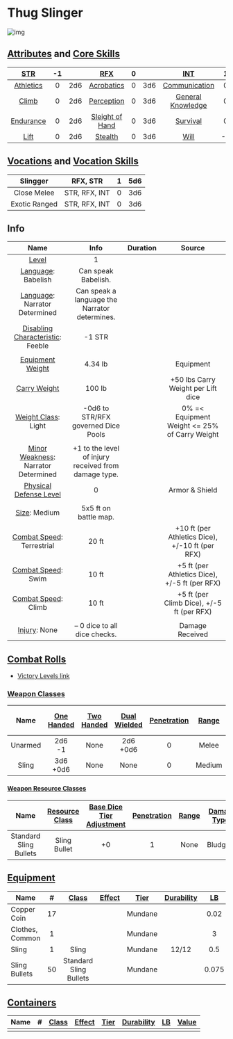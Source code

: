 # Thug Slinger

![img]()

## [Attributes](./../../../../../CoreRules/GeneralRules/Attributes.md) and [Core Skills](./../../../../../CoreRules/GeneralRules/CoreSkills.md)

|  [STR](./../../../../../CoreRules/GeneralRules/Attributes.md#strength-str)   |  -1   |       |         [RFX](./../../../../../CoreRules/GeneralRules/Attributes.md#reflex-rfx)          |   0   |       |        [INT](./../../../../../CoreRules/GeneralRules/Attributes.md#intelligence-int)         |   1   |       |
| :--------------------------------------------------------------------------: | :---: | :---: | :--------------------------------------------------------------------------------------: | :---: | :---: | :------------------------------------------------------------------------------------------: | :---: | :---: |
| [Athletics](./../../../../../CoreRules/GeneralRules/CoreSkills.md#athletics) |   0   |  2d6  |      [Acrobatics](./../../../../../CoreRules/GeneralRules/CoreSkills.md#dexterity)      |   0   |  3d6  |     [Communication](./../../../../../CoreRules/GeneralRules/CoreSkills.md#communication)     |   0   |  4d6  |
|     [Climb](./../../../../../CoreRules/GeneralRules/CoreSkills.md#climb)     |   0   |  2d6  |      [Perception](./../../../../../CoreRules/GeneralRules/CoreSkills.md#perception)      |   0   |  3d6  | [General Knowledge](./../../../../../CoreRules/GeneralRules/CoreSkills.md#general-knowledge) |   0   |  4d6  |
| [Endurance](./../../../../../CoreRules/GeneralRules/CoreSkills.md#endurance) |   0   |  2d6  | [Sleight of Hand](./../../../../../CoreRules/GeneralRules/CoreSkills.md#sleight-of-hand) |   0   |  3d6  |          [Survival](./../../../../../CoreRules/GeneralRules/CoreSkills.md#survival)          |   0   |  4d6  |
|      [Lift](./../../../../../CoreRules/GeneralRules/CoreSkills.md#lift)      |   0   |  2d6  |         [Stealth](./../../../../../CoreRules/GeneralRules/CoreSkills.md#stealth)         |   0   |  3d6  |              [Will](./../../../../../CoreRules/GeneralRules/CoreSkills.md#will)              |  -1   |  3d6  |

## [Vocations](./../../../../../CoreRules/GeneralRules/Vocations.md) and [Vocation Skills](./../../../../../CoreRules/GeneralRules/Vocations.md#vocation-skills)

| Slingger |   RFX, STR    |   1   |  5d6  |
| :------: | :-----------: | :---: | :---: |
| Close Melee  | STR, RFX, INT |   0   |  3d6  |
|  Exotic Ranged  | STR, RFX, INT |   0   |  3d6  |

## Info

|                                                       Name                                                        |                         Info                         | Duration |                     Source                      |
| :---------------------------------------------------------------------------------------------------------------: | :--------------------------------------------------: | :------: | :---------------------------------------------: |
|                     [Level](./../../../../../CoreRules/CharacterCreationRules/TiersOfPlay.md)                     |                          1                           |          |                                                 |
|                              [Language](./../../../Languages/Languages.md): Babelish                              |                 Can speak Babelish.                  |          |                                                 |
|                        [Language](./../../../Languages/Languages.md): Narrator Determined                         |    Can speak a language the Narrator determines.     |          |                                                 |
| [Disabling Characteristic](./../../../../../CoreRules/CharacterCreationRules/DisablingCharacteristics.md): Feeble |                        -1 STR                        |          |                                                 |
|                                                                                                                   |                                                      |          |                                                 |
|               [Equipment Weight](./../../../../../CoreRules/AdvancedRules/CarryWeight.md#equipment)               |                       4.34 lb                        |          |                    Equipment                    |
|               [Carry Weight](./../../../../../CoreRules/AdvancedRules/CarryWeight.md#carry-weight)                |                        100 lb                        |          |       +50 lbs Carry Weight per Lift dice        |
|           [Weight Class](./../../../../../CoreRules/AdvancedRules/CarryWeight.md#weight-classes): Light           |         -0d6 to STR/RFX governed Dice Pools          |          |  0% =< Equipment Weight <= 25% of Carry Weight  |
|                                                                                                                   |                                                      |          |                                                 |
|      [Minor Weakness](./../../../../../CoreRules/CombatRules/WeaknessAndResistance.md): Narrator Determined       | +1 to the level of injury received from damage type. |          |                                                 |
|    [Physical Defense Level](./../../../../../CoreRules/CombatRules/DefenseAndPenetration.md#physical-defense)     |                          0                           |          |                 Armor & Shield                  |
|                                                                                                                   |                                                      |          |                                                 |
|                     [Size](./../../../../../CoreRules/CombatRules/BattleMap.md#size): Medium                      |                5x5 ft on battle map.                 |          |                                                 |
|         [Combat Speed](./../../../../../CoreRules/CombatRules/CombatSpeed.md#combat-speeds): Terrestrial          |                        20 ft                         |          | +10 ft (per Athletics Dice), +/-10 ft (per RFX) |
|             [Combat Speed](./../../../../../CoreRules/CombatRules/CombatSpeed.md#combat-speeds): Swim             |                        10 ft                         |          |  +5 ft (per Athletics Dice), +/-5 ft (per RFX)  |
|            [Combat Speed](./../../../../../CoreRules/CombatRules/CombatSpeed.md#combat-speeds): Climb             |                        10 ft                         |          |    +5 ft (per Climb Dice), +/-5 ft (per RFX)    |
|                                                                                                                   |                                                      |          |                                                 |
|                         [Injury](./../../../../../CoreRules/CombatRules/Injury.md): None                          |             – 0 dice to all dice checks.             |          |                 Damage Received                 |

## [Combat Rolls](./../../../../../CoreRules/CombatRules/CombatRolls.md)

- [Victory Levels link](./../../../../../CoreRules/CombatRules/VictoryLevels.md)

### [Weapon Classes](./../../../../../CoreRules/CombatRules/WeaponClasses.md)

|  Name   | [One<br />Handed](./../../../../../CoreRules/CombatRules/WeaponClasses.md#one-handed) | [Two<br />Handed](./../../../../../CoreRules/CombatRules/WeaponClasses.md#two-handed) | [Dual<br />Wielded](./../../../../../CoreRules/CombatRules/WeaponClasses.md#dual-wielded) | [Penetration](./../../../../../CoreRules/CombatRules/DefenseAndPenetration.md#penetration) | [Range](./../../../../../CoreRules/CombatRules/Range.md) | [Damage<br />Types](./../../../../../CoreRules/CombatRules/DamageTypes.md) | [Engageable<br />Opponents](./../../../../../CoreRules/CombatRules/EngageableOpponents.md) | [Area Of<br />Effect](./../../../../../CoreRules/CombatRules/AreaOfEffect.md) | [Weapon<br />Resource](./../../../../../CoreRules/CombatRules/WeaponClasses.md#weapon-resources) |
| :-----: | :-----------------------------------------------------------------------------------: | :-----------------------------------------------------------------------------------: | :---------------------------------------------------------------------------------------: | :----------------------------------------------------------------------------------------: | :------------------------------------------------------: | :------------------------------------------------------------------------: | :----------------------------------------------------------------------------------------: | :---------------------------------------------------------------------------: | :----------------------------------------------------------------------------------------------: |
| Unarmed |                                      2d6<br />-1                                      |                                         None                                          |                                       2d6<br />+0d6                                       |                                             0                                              |                          Melee                           |                                  Bludgeon                                  |                                           Rapid                                            |                                     None                                      |                                               None                                               |
|  Sling  |                                     3d6<br />+0d6                                     |                                     None                                     |                                           None                                            |                                             0                                              |                          Medium                          |                                                                            |                                          Standard                                          |                                     None                                      |                                           Sling Bullet                                           |

#### [Weapon Resource Classes](./../../../../../CoreRules/CombatRules/WeaponResourceClasses.md)

|          Name          | [Resource Class](./../../../../../CoreRules/CombatRules/WeaponResourceClasses.md#resource-class) | [Base Dice Tier Adjustment](./../../../../../CoreRules/CombatRules/WeaponResourceClasses.md#resource-dice) | [Penetration](./../../../../../CoreRules/CombatRules/WeaponResourceClasses.md#penetration) | [Range](./../../../../../CoreRules/CombatRules/WeaponResourceClasses.md#range) | [Damage<br />Types](./../../../../../CoreRules/CombatRules/WeaponResourceClasses.md#damage-types) | [Area Of<br />Effect](./../../../../../CoreRules/CombatRules/WeaponResourceClasses.md#area-of-effect) |
| :--------------------: | :----------------------------------------------------------------------------------------------: | :--------------------------------------------------------------------------------------------: | :----------------------------------------------------------------------------------------: | :----------------------------------------------------------------------------: | :-----------------------------------------------------------------------------------------------: | :---------------------------------------------------------------------------------------------------: |
| Standard Sling Bullets |                                           Sling Bullet                                           |                                              +0                                              |                                             1                                              |                                      None                                      |                                             Bludgeon                                              |                                                 None                                                  |

## [Equipment](./../../../../../CoreRules/AdvancedRules/CarryWeight.md#equipment)

| Name            |   #   | [Class](./../../../../../CoreRules/AdvancedRules/ItemClass.md) | [Effect](./../../../../../CoreRules/AdvancedRules/ItemEffects.md) | [Tier](./../../../../../CoreRules/AdvancedRules/ItemTier.md) | [Durability](./../../../../../CoreRules/AdvancedRules/ItemDurability.md) | [LB](./../../../../../CoreRules/AdvancedRules/CarryWeight.md) | [Value](./../../../Items/ItemShop.md#currency) |
| --------------- | :---: | :------------------------------------------------------------: | :---------------------------------------------------------------: | :----------------------------------------------------------: | :----------------------------------------------------------------------: | :-----------------------------------------------------------: | :--------------------------------------------: |
| Copper Coin     |  17   |                                                                |                                                                   |                           Mundane                            |                                                                          |                             0.02                              |                      1 cc                      |
| Clothes, Common |   1   |                                                                |                                                                   |                           Mundane                            |                                                                          |                               3                               |                     50 cc                      |
| Sling           |   1   |                             Sling                              |                                                                   |                           Mundane                            |                                  12/12                                   |                              0.5                              |                     10 cc                      |
| Sling Bullets   |  50   |                     Standard Sling Bullets                     |                                                                   |                           Mundane                            |                                                                          |                             0.075                             |                      8 tc                      |

## [Containers](./../../../../../CoreRules/AdvancedRules/Containers.md)

| Name |   #   | [Class](./../../../../../CoreRules/AdvancedRules/ItemClass.md) | [Effect](./../../../../../CoreRules/AdvancedRules/ItemEffects.md) | [Tier](./../../../../../CoreRules/AdvancedRules/ItemTier.md) | [Durability](./../../../../../CoreRules/AdvancedRules/ItemDurability.md) | [LB](./../../../../../CoreRules/AdvancedRules/CarryWeight.md) | [Value](./../../../Items/ItemShop.md#currency) |
| ---- | :---: | :------------------------------------------------------------: | :---------------------------------------------------------------: | :----------------------------------------------------------: | :----------------------------------------------------------------------: | :-----------------------------------------------------------: | :--------------------------------------------: |
|      |       |                                                                |                                                                   |                                                              |                                                                          |                                                               |                                                |
